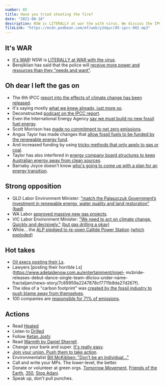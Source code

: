 ```yaml
---
number: 85
title: Have you tried shooting the fire?
date: "2021-08-18"
description: NSW is LITERALLY at war the with virus. We discuss the IPCC report and what to do about it.
fileLink: "https://mcdn.podbean.com/mf/web/y2dqur/85-ipcc-002.mp3"
---
```


## It's WAR

- [It's WAR](https://www.youtube.com/watch?v=r3BO6GP9NMY)! NSW is [LITERALLY at WAR with the virus](https://www.theguardian.com/australia-news/2021/aug/14/nsw-covid-update-case-numbers-entire-state-in-lockdown-as-premier-gladys-berejiklian-warns-this-is-literally-a-war).
- Berejiklian has said that the police will [receive more power and resources than they "needs and want"](https://twitter.com/michaelkoziol/status/1426354613410664448).

## Oh dear I left the gas on

- The 6th IPCC [report into the effects of climate change has been released](https://www.ipcc.ch/report/ar6/wg1/).
- It's saying mostly [what we knew already, just more so](https://reneweconomy.com.au/the-nine-most-important-messages-from-climate-scientists-in-the-latest-ipcc-report/).
- Deconstructed [podcast on the IPCC report](https://theintercept.com/2021/08/13/deconstructed-climate-crisis-ipcc/).
- Even the International Energy Agency [say we must build no new fossil fuel energy](https://www.iea.org/reports/net-zero-by-2050).
- Scott Morrison has [made no commitment to net zero emissions](https://www.abc.net.au/news/2021-08-10/ipcc-scott-morrison-climate-change-net-zero-2050/100364476).
- Angus Tayor has made changes that [allow fossil fuels to be funded by the renewable energy fund](https://esdnews.com.au/smart-energy-council-may-sue-government-over-arena-changes/).
- And increased funding by using [tricky methods that only apply to gas or coal](https://reneweconomy.com.au/esbs-capacity-payments-for-coal-and-gas-may-cost-3-2-billion-a-year-guess-who-pays/).
- Taylor has also interfered in [energy company board structures to keep Australian energy away from clean sources](https://www.afr.com/policy/economy/angus-taylor-s-home-made-power-crisis-20210321-p57cq0).
- Barnaby Joyce doesn't know [who's going to come up with a plan for an energy transition](https://www.theguardian.com/australia-news/2021/aug/11/fact-check-barnaby-joyce-on-australias-emissions-reduction-strategy).

## Strong opposition

- QLD Labor Environment Minister: ["match the Palaszczuk Government’s investment in renewable energy, water quality and land restoration"](https://twitter.com/meaghan_scanlon/status/1418885201623719936) [(bad)](https://www.brisbanetimes.com.au/national/queensland/palaszczuk-government-inks-adani-deal-days-out-from-election-campaign-20201001-p5611i.html)
- WA Labor [approved massive new gas projects](https://www.abc.net.au/news/2021-08-11/woodside-scarborough-lng-project-wa-pipeline-approval/100369710).
- VIC Labor Environment Minister: ["We need to act on climate change. Quickly and decisively."](https://twitter.com/LilyDAmbrosioMP/status/1424667278289686535) [(but gas drilling a okay)](https://www.standard.net.au/story/7380053/south-west-tipped-to-become-primary-region-for-onshore-conventional-gas-drilling/)
- While... the [ALP pledged to re-open Callide Power Station](https://www.facebook.com/AlboMP/posts/371279311023578) [(which exploded)](https://notgoodpod.com/074-care-of-duty-modern-lawfare/)

## Hot takes

- [Oil execs posting their Ls](https://twitter.com/jodcoll/status/1425047524986007556).
- Lawyers [posting their horrible Ls](https://www.adelaidenow.com.au/entertainment/nigel-   mcbride-releases-debut-dance-single-team-dliciou-under-name-fractaljam/news-story/7c89959a2247878cf7711b8da27d267f).
- The idea of a "carbon footprint" was [created by the fossil industry to push blame away from themselves](https://mashable.com/feature/carbon-footprint-pr-campaign-sham).
- 100 companies are [responsible for 71% of emissions](https://www.theguardian.com/sustainable-business/2017/jul/10/100-fossil-fuel-companies-investors-responsible-71-global-emissions-cdp-study-climate-change).

## Actions

- Read [Heated](https://heated.world/)
- Listen to [Drilled](https://podcasts.apple.com/au/podcast/drilled/id1439735906)
- Follow [Ketan Joshi](https://twitter.com/KetanJ0)
- Read [Warmth by Daniel Sherrell](https://www.penguinrandomhouse.com/books/670357/warmth-by-daniel-sherrell/).
- Change your bank and super. [It's really easy](https://www.marketforces.org.au/).
- [Join your union. Push them to take action](https://www.jacobinmag.com/2021/03/hunter-jobs-alliance-unions-australia-environment-climate-action).
- Environmentalist [Bill McKibben: "Don't be an individual..."](https://www.youtube.com/watch?v=m_-tsD1oKBw)
- Call and write your MPs. The lower-level, the better.
- Donate or volunteer at green orgs. [Tomorrow Movement](https://tomorrowmovement.com/), [Friends of the Earth](https://www.foe.org.au/), [350](https://350.org.au/), [Stop Adani](https://www.stopadani.com/).
- Speak up, don't pull punches.


